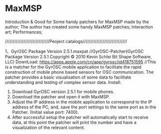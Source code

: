 # MaxMSP

Introduction & Good for
Some handy patchers for MaxMSP made by the author; 
The author has created some handy MaxMSP patches; 
Interaction art; 
Performances;


/////////////////////////////Peoject catalogs/////////////////////////////
      

1、GyrOSC Package Version 2.5.1.maxpat
//GyrOSC-Patcher(GyrOSC Package Version 2.5.1 Copyright © 2010 Kevin Schlei Bit Shape Software, LLC)
DownLoad: https://apps.apple.com/cn/app/gyrosc/id418751595
//This is a matcher for the GyrOSC mobile application to facilitate the rapid construction of mobile phone based sensors for OSC communication. The   patcher provides a basic visualisation of some data to facilitate understanding and testing of complex sensor data.
Install:
1. Download GyrOSC version 2.5.1 for mobile phones.
2. Download the patcher and open it with MaxMSP.
3. Adjust the IP address in the mobile application to correspond to the IP address of the PC, and, save the port settings to the same port as in the Patcher. (Initial value port: 7400).
4. After successful setup the patcher will automatically start to receive data, at this point the patcher will print the number and have a visualization of the relevant content.
